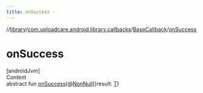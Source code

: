 ```yaml
---
title: onSuccess -
---
```

//[library](../../index.md)/[com.uploadcare.android.library.callbacks](../index.md)/[BaseCallback](index.md)/[onSuccess](on-success.md)



# onSuccess  
[androidJvm]  
Content  
abstract fun [onSuccess](on-success.md)(@[NonNull](https://developer.android.com/reference/kotlin/androidx/annotation/NonNull.html)()result: [T](index.md))  



